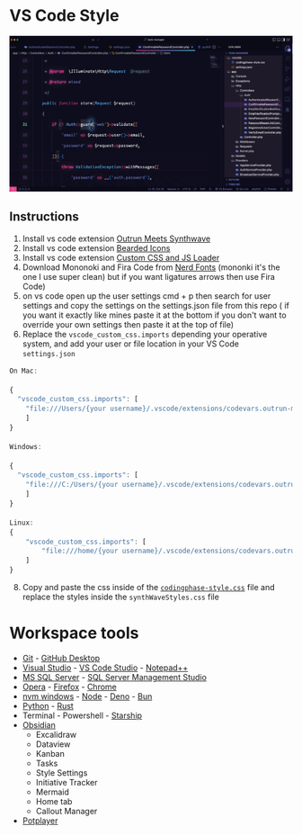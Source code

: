 # VS Code Style

![enter image description here](./assets/vs-code/thumb.png)

## Instructions

1.  Install vs code extension [Outrun Meets Synthwave](https://marketplace.visualstudio.com/items?itemName=codevars.outrun-meets-synthwave)
2.  Install vs code extension [Bearded Icons](https://marketplace.visualstudio.com/items?itemName=BeardedBear.beardedicons)
3.  Install vs code extension [Custom CSS and JS Loader](https://marketplace.visualstudio.com/items?itemName=be5invis.vscode-custom-css)
4.  Download Mononoki and Fira Code from [Nerd Fonts](https://www.nerdfonts.com/font-downloads) (mononki it's the one I use super clean) but if you want ligatures arrows then use Fira Code)
5.  on vs code open up the user settings cmd + p then search for user settings and copy the settings on the settings.json file from this repo ( if you want it exactly like mines paste it at the bottom if you don't want to override your own settings then paste it at the top of file)
6.  Replace the `vscode_custom_css.imports` depending your operative system, and add your user or file location in your VS Code `settings.json`

```js
On Mac:

{
  "vscode_custom_css.imports": [
    "file:///Users/{your username}/.vscode/extensions/codevars.outrun-meets-synthwave-0.0.1/synthWaveStyles.css"
    ]
}

Windows:

{
  "vscode_custom_css.imports": [
    "file:///C:/Users/{your username}/.vscode/extensions/codevars.outrun-meets-synthwave-0.0.1/synthWaveStyles.css"
    ]
}

Linux:
{
    "vscode_custom_css.imports": [
        "file:///home/{your username}/.vscode/extensions/codevars.outrun-meets-synthwave-0.0.1/synthWaveStyles.css"
    ]
}
```

8. Copy and paste the css inside of the [`codingphase-style.css`](./assets/vs-code/codingphase-style.css) file and replace the styles inside the `synthWaveStyles.css` file

# Workspace tools

- [Git](https://git-scm.com/downloads) - [GitHub Desktop](https://desktop.github.com/)
- [Visual Studio](https://visualstudio.microsoft.com/downloads/) - [VS Code Studio](https://code.visualstudio.com/) - [Notepad++](https://notepad-plus-plus.org/downloads/)
- [MS SQL Server](https://www.microsoft.com/en-us/sql-server/sql-server-downloads) - [SQL Server Management Studio](https://learn.microsoft.com/en-us/sql/ssms/download-sql-server-management-studio-ssms)
- [Opera](https://www.opera.com/) - [Firefox](https://www.mozilla.org/en-US/firefox/new/) - [Chrome](https://www.google.com/chrome/)
- [nvm windows](https://github.com/coreybutler/nvm-windows) - [Node](https://nodejs.org/en) - [Deno](https://deno.com/runtime) - [Bun](https://bun.sh/)
- [Python](https://www.python.org/downloads/) - [Rust](https://www.rust-lang.org/tools/install)
- Terminal - Powershell - [Starship](https://starship.rs/)
- [Obsidian](https://obsidian.md/)
  - Excalidraw
  - Dataview
  - Kanban
  - Tasks
  - Style Settings
  - Initiative Tracker
  - Mermaid
  - Home tab
  - Callout Manager
- [Potplayer](https://potplayer.daum.net/)
